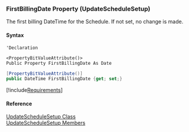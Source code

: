 ﻿### FirstBillingDate Property (UpdateScheduleSetup)

The first billing DateTime for the Schedule. If not set, no change is made.

#### Syntax

```vbnet
'Declaration

<PropertyBitValueAttribute()>
Public Property FirstBillingDate As Date
```

```csharp
[PropertyBitValueAttribute()]
public DateTime FirstBillingDate {get; set;}
```

[!include[Requirements](../partials/requirements.md)]

#### Reference

[UpdateScheduleSetup Class](FChoice.Toolkits.Clarify~FChoice.Toolkits.Clarify.Contracts.UpdateScheduleSetup.md)  
[UpdateScheduleSetup Members](FChoice.Toolkits.Clarify~FChoice.Toolkits.Clarify.Contracts.UpdateScheduleSetup_members.md)